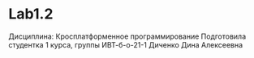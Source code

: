 # Lab1.2
Дисциплина: Кросплатформенное программирование
Подготовила студентка 1 курса, группы ИВТ-б-о-21-1
Диченко Дина Алексеевна
